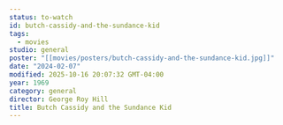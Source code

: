 ```yaml
---
status: to-watch
id: butch-cassidy-and-the-sundance-kid
tags:
  - movies
studio: general
poster: "[[movies/posters/butch-cassidy-and-the-sundance-kid.jpg]]"
date: "2024-02-07"
modified: 2025-10-16 20:07:32 GMT-04:00
year: 1969
category: general
director: George Roy Hill
title: Butch Cassidy and the Sundance Kid
---
```

